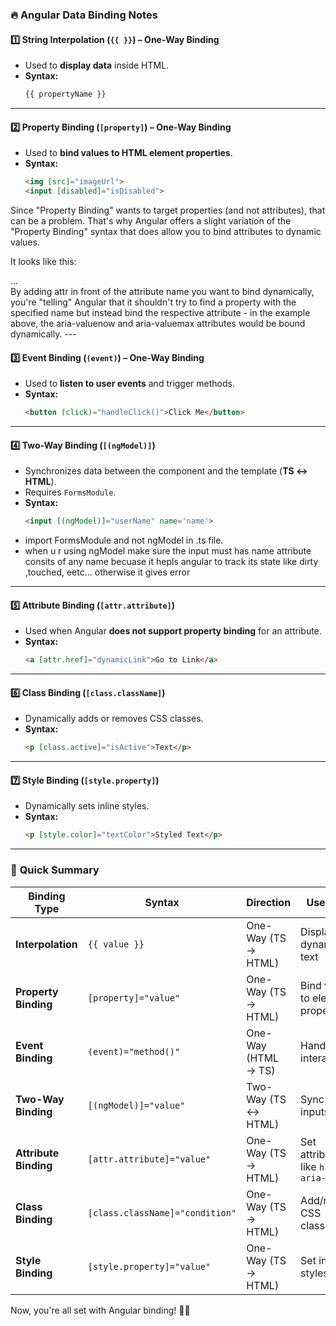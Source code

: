 ### 🔥 **Angular Data Binding Notes**  

#### 1️⃣ **String Interpolation (`{{ }}`) – One-Way Binding**  
- Used to **display data** inside HTML.  
- **Syntax:**  
  ```html
  {{ propertyName }}
  ```

---

#### 2️⃣ **Property Binding (`[property]`) – One-Way Binding**  
- Used to **bind values to HTML element properties**.  
- **Syntax:**  
  ```html
  <img [src]="imageUrl">
  <input [disabled]="isDisabled">      
  ```
Since "Property Binding" wants to target properties (and not attributes), that can be a problem. That's why Angular offers a slight variation of the "Property Binding" syntax that does allow you to bind attributes to dynamic values.

It looks like this:

<div 
  role="progressbar" 
  [attr.aria-valuenow]="currentVal" 
  [attr.aria-valuemax]="maxVal">...</div>
By adding attr in front of the attribute name you want to bind dynamically, you're "telling" Angular that it shouldn't try to find a property with the specified name but instead bind the respective attribute - in the example above, the aria-valuenow and aria-valuemax attributes would be bound dynamically.
---

#### 3️⃣ **Event Binding (`(event)`) – One-Way Binding**  
- Used to **listen to user events** and trigger methods.  
- **Syntax:**  
  ```html
  <button (click)="handleClick()">Click Me</button>
  ```

---

#### 4️⃣ **Two-Way Binding (`[(ngModel)]`)**  
- Synchronizes data between the component and the template (**TS ↔ HTML**).  
- Requires `FormsModule`.  
- **Syntax:**  
  ```html
  <input [(ngModel)]="userName" name='name'>
  ```
- import FormsModule and not ngModel in .ts file. 
- when u r using ngModel make sure the input must has name attribute consits of any name  becuase it hepls angular to track its state like dirty ,touched, eetc... otherwise it gives error
---

#### 5️⃣ **Attribute Binding (`[attr.attribute]`)**  
- Used when Angular **does not support property binding** for an attribute.  
- **Syntax:**  
  ```html
  <a [attr.href]="dynamicLink">Go to Link</a>
  ```

---

#### 6️⃣ **Class Binding (`[class.className]`)**  
- Dynamically adds or removes CSS classes.  
- **Syntax:**  
  ```html
  <p [class.active]="isActive">Text</p>
  ```

---

#### 7️⃣ **Style Binding (`[style.property]`)**  
- Dynamically sets inline styles.  
- **Syntax:**  
  ```html
  <p [style.color]="textColor">Styled Text</p>
  ```

---

### 🚀 **Quick Summary**
| Binding Type | Syntax | Direction | Use Case |
|-------------|--------|-----------|----------|
| **Interpolation** | `{{ value }}` | One-Way (TS → HTML) | Display dynamic text |
| **Property Binding** | `[property]="value"` | One-Way (TS → HTML) | Bind values to element properties |
| **Event Binding** | `(event)="method()"` | One-Way (HTML → TS) | Handle user interactions |
| **Two-Way Binding** | `[(ngModel)]="value"` | Two-Way (TS ↔ HTML) | Sync form inputs |
| **Attribute Binding** | `[attr.attribute]="value"` | One-Way (TS → HTML) | Set attributes like `href`, `aria-label` |
| **Class Binding** | `[class.className]="condition"` | One-Way (TS → HTML) | Add/remove CSS classes |
| **Style Binding** | `[style.property]="value"` | One-Way (TS → HTML) | Set inline styles |

Now, you're all set with Angular binding! 🚀🔥